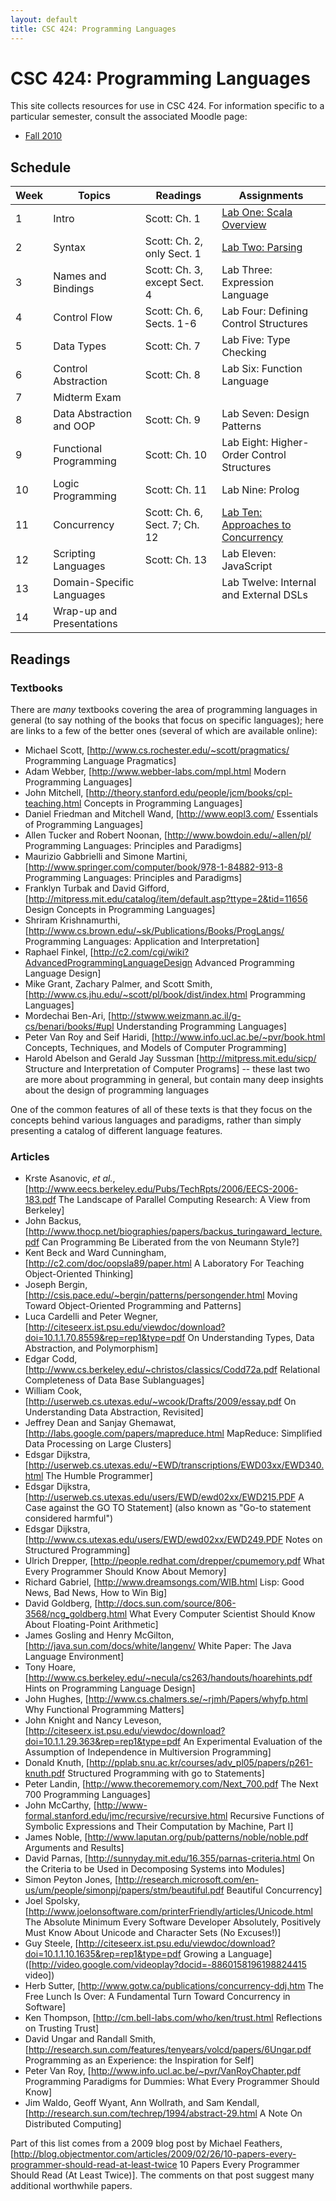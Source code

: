```yaml
---
layout: default
title: CSC 424: Programming Languages
---
```

# CSC 424: Programming Languages
This site collects resources for use in CSC 424.  For information specific to a particular semester, consult the associated Moodle page:

* [Fall 2010](http://moodle.depauw.edu/course/view.php?id=6949)

## Schedule
Week | Topics                    | Readings                      | Assignments
---- | ------------------------- | ----------------------------- | -----------
1    | Intro                     | Scott: Ch. 1                  | [Lab One: Scala Overview](labs/Scala.html)
2    | Syntax                    | Scott: Ch. 2, only Sect. 1    | [Lab Two: Parsing](labs/Parsing.html)
3    | Names and Bindings        | Scott: Ch. 3, except Sect. 4  | Lab Three: Expression Language
4    | Control Flow              | Scott: Ch. 6, Sects. 1-6      | Lab Four: Defining Control Structures
5    | Data Types                | Scott: Ch. 7                  | Lab Five: Type Checking
6    | Control Abstraction       | Scott: Ch. 8                  | Lab Six: Function Language
7    | Midterm Exam              |                               |
8    | Data Abstraction and OOP  | Scott: Ch. 9                  | Lab Seven: Design Patterns
9    | Functional Programming    | Scott: Ch. 10                 | Lab Eight: Higher-Order Control Structures
10   | Logic Programming         | Scott: Ch. 11                 | Lab Nine: Prolog
11   | Concurrency               | Scott: Ch. 6, Sect. 7; Ch. 12 | [Lab Ten: Approaches to Concurrency](labs/Concurrency.html)
12   | Scripting Languages       | Scott: Ch. 13                 | Lab Eleven: JavaScript
13   | Domain-Specific Languages |                               | Lab Twelve: Internal and External DSLs
14   | Wrap-up and Presentations |                               |

## Readings
### Textbooks
There are *many* textbooks covering the area of programming languages in general (to say nothing of the books that focus on specific languages); here are links to a few of the better ones (several of which are available online):

* Michael Scott, [http://www.cs.rochester.edu/~scott/pragmatics/ Programming Language Pragmatics]
* Adam Webber, [http://www.webber-labs.com/mpl.html Modern Programming Languages]
* John Mitchell, [http://theory.stanford.edu/people/jcm/books/cpl-teaching.html Concepts in Programming Languages]
* Daniel Friedman and Mitchell Wand, [http://www.eopl3.com/ Essentials of Programming Languages]
* Allen Tucker and Robert Noonan, [http://www.bowdoin.edu/~allen/pl/ Programming Languages: Principles and Paradigms]
* Maurizio Gabbrielli and Simone Martini, [http://www.springer.com/computer/book/978-1-84882-913-8 Programming Languages: Principles and Paradigms]
* Franklyn Turbak and David Gifford, [http://mitpress.mit.edu/catalog/item/default.asp?ttype=2&tid=11656 Design Concepts in Programming Languages]
* Shriram Krishnamurthi, [http://www.cs.brown.edu/~sk/Publications/Books/ProgLangs/ Programming Languages: Application and Interpretation]
* Raphael Finkel, [http://c2.com/cgi/wiki?AdvancedProgrammingLanguageDesign Advanced Programming Language Design]
* Mike Grant, Zachary Palmer, and Scott Smith, [http://www.cs.jhu.edu/~scott/pl/book/dist/index.html Programming Languages]
* Mordechai Ben-Ari, [http://stwww.weizmann.ac.il/g-cs/benari/books/#upl Understanding Programming Languages]
* Peter Van Roy and Seif Haridi, [http://www.info.ucl.ac.be/~pvr/book.html Concepts, Techniques, and Models of Computer Programming]
* Harold Abelson and Gerald Jay Sussman [http://mitpress.mit.edu/sicp/ Structure and Interpretation of Computer Programs] -- these last two are more about programming in general, but contain many deep insights about the design of programming languages

One of the common features of all of these texts is that they focus on the concepts behind various languages and paradigms, rather than simply presenting a catalog of different language features.

### Articles
* Krste Asanovic, *et al.*, [http://www.eecs.berkeley.edu/Pubs/TechRpts/2006/EECS-2006-183.pdf The Landscape of Parallel Computing Research: A View from Berkeley]
* John Backus, [http://www.thocp.net/biographies/papers/backus_turingaward_lecture.pdf Can Programming Be Liberated from the von Neumann Style?]
* Kent Beck and Ward Cunningham, [http://c2.com/doc/oopsla89/paper.html A Laboratory For Teaching Object-Oriented Thinking]
* Joseph Bergin, [http://csis.pace.edu/~bergin/patterns/persongender.html Moving Toward Object-Oriented Programming and Patterns]
* Luca Cardelli and Peter Wegner, [http://citeseerx.ist.psu.edu/viewdoc/download?doi=10.1.1.70.8559&rep=rep1&type=pdf On Understanding Types, Data Abstraction, and Polymorphism]
* Edgar Codd, [http://www.cs.berkeley.edu/~christos/classics/Codd72a.pdf Relational Completeness of Data Base Sublanguages]
* William Cook, [http://userweb.cs.utexas.edu/~wcook/Drafts/2009/essay.pdf On Understanding Data Abstraction, Revisited]
* Jeffrey Dean and Sanjay Ghemawat, [http://labs.google.com/papers/mapreduce.html MapReduce: Simplified Data Processing on Large Clusters]
* Edsgar Dijkstra, [http://userweb.cs.utexas.edu/~EWD/transcriptions/EWD03xx/EWD340.html The Humble Programmer]
* Edsgar Dijkstra, [http://userweb.cs.utexas.edu/users/EWD/ewd02xx/EWD215.PDF A Case against the GO TO Statement] (also known as "Go-to statement considered harmful")
* Edsgar Dijkstra, [http://www.cs.utexas.edu/users/EWD/ewd02xx/EWD249.PDF Notes on Structured Programming]
* Ulrich Drepper, [http://people.redhat.com/drepper/cpumemory.pdf What Every Programmer Should Know About Memory]
* Richard Gabriel, [http://www.dreamsongs.com/WIB.html Lisp: Good News, Bad News, How to Win Big]
* David Goldberg, [http://docs.sun.com/source/806-3568/ncg_goldberg.html What Every Computer Scientist Should Know About Floating-Point Arithmetic]
* James Gosling and Henry McGilton, [http://java.sun.com/docs/white/langenv/ White Paper: The Java Language Environment]
* Tony Hoare, [http://www.cs.berkeley.edu/~necula/cs263/handouts/hoarehints.pdf Hints on Programming Language Design]
* John Hughes, [http://www.cs.chalmers.se/~rjmh/Papers/whyfp.html Why Functional Programming Matters]
* John Knight and Nancy Leveson, [http://citeseerx.ist.psu.edu/viewdoc/download?doi=10.1.1.29.363&rep=rep1&type=pdf An Experimental Evaluation of the Assumption of Independence in Multiversion Programming]
* Donald Knuth, [http://pplab.snu.ac.kr/courses/adv_pl05/papers/p261-knuth.pdf Structured Programming with go to Statements]
* Peter Landin, [http://www.thecorememory.com/Next_700.pdf The Next 700 Programming Languages]
* John McCarthy, [http://www-formal.stanford.edu/jmc/recursive/recursive.html Recursive Functions of Symbolic Expressions and Their Computation by Machine, Part I]
* James Noble, [http://www.laputan.org/pub/patterns/noble/noble.pdf Arguments and Results]
* David Parnas, [http://sunnyday.mit.edu/16.355/parnas-criteria.html On the Criteria to be Used in Decomposing Systems into Modules]
* Simon Peyton Jones, [http://research.microsoft.com/en-us/um/people/simonpj/papers/stm/beautiful.pdf Beautiful Concurrency]
* Joel Spolsky, [http://www.joelonsoftware.com/printerFriendly/articles/Unicode.html The Absolute Minimum Every Software Developer Absolutely, Positively Must Know About Unicode and Character Sets (No Excuses!)]
* Guy Steele, [http://citeseerx.ist.psu.edu/viewdoc/download?doi=10.1.1.10.1635&rep=rep1&type=pdf Growing a Language] ([http://video.google.com/videoplay?docid=-8860158196198824415 video])
* Herb Sutter, [http://www.gotw.ca/publications/concurrency-ddj.htm The Free Lunch Is  Over: A Fundamental Turn Toward Concurrency in Software]
* Ken Thompson, [http://cm.bell-labs.com/who/ken/trust.html Reflections on Trusting Trust]
* David Ungar and Randall Smith, [http://research.sun.com/features/tenyears/volcd/papers/6Ungar.pdf Programming as an Experience: the Inspiration for Self]
* Peter Van Roy, [http://www.info.ucl.ac.be/~pvr/VanRoyChapter.pdf Programming Paradigms for Dummies: What Every Programmer Should Know]
* Jim Waldo, Geoff Wyant, Ann Wollrath, and Sam Kendall, [http://research.sun.com/techrep/1994/abstract-29.html A Note On Distributed Computing]

Part of this list comes from a 2009 blog post by Michael Feathers, [http://blog.objectmentor.com/articles/2009/02/26/10-papers-every-programmer-should-read-at-least-twice 10 Papers Every Programmer Should Read (At Least Twice)].  The comments on that post suggest many additional worthwhile papers.
